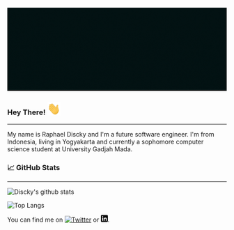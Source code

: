 
![cover](https://github.com/raphaeldiscky/raphaeldiscky/blob/master/cover.gif)

### Hey There! <img src="https://github.com/raphaeldiscky/raphaeldiscky/blob/master/wave.gif" width="30px">
<hr>
My name is Raphael Discky and I'm a future software engineer. I'm from Indonesia, living in Yogyakarta and currently a sophomore computer science student at University Gadjah Mada.

### 📈 GitHub Stats 
<hr>

![Discky's github stats](https://github-readme-stats.vercel.app/api?username=raphaeldiscky&show_icons=true&theme=react&title_color=30FFFF&icon_color=30FFFF&bg_color=041414)



![Top Langs](https://github-readme-stats.vercel.app/api/top-langs/?username=raphaeldiscky&layout=compact)


You can find me on [![Twitter][1.2]][1] or [![LinkedIn][2.2]][2].

[1.2]: http://i.imgur.com/wWzX9uB.png (twitter icon without padding)
[2.2]: https://github.com/raphaeldiscky/raphaeldiscky/blob/master/linkedin-3-16.png (LinkedIn icon without padding)

[1]: https://twitter.com/huckfitlerr
[2]: https://linkedin.com/in/raphaeldiscky


